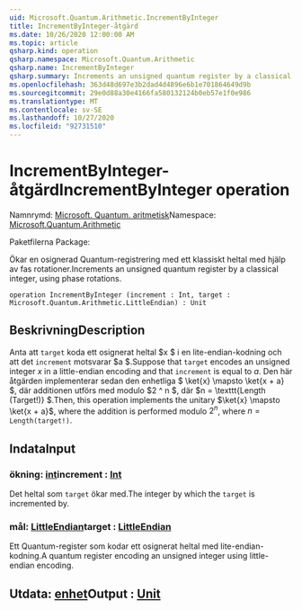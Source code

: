 ```yaml
---
uid: Microsoft.Quantum.Arithmetic.IncrementByInteger
title: IncrementByInteger-åtgärd
ms.date: 10/26/2020 12:00:00 AM
ms.topic: article
qsharp.kind: operation
qsharp.namespace: Microsoft.Quantum.Arithmetic
qsharp.name: IncrementByInteger
qsharp.summary: Increments an unsigned quantum register by a classical integer, using phase rotations.
ms.openlocfilehash: 363d48d697e3b2dad4d4896e6b1e701864649d9b
ms.sourcegitcommit: 29e0d88a30e4166fa580132124b0eb57e1f0e986
ms.translationtype: MT
ms.contentlocale: sv-SE
ms.lasthandoff: 10/27/2020
ms.locfileid: "92731510"
---
```

# <a name="incrementbyinteger-operation"></a><span data-ttu-id="a8c25-102">IncrementByInteger-åtgärd</span><span class="sxs-lookup"><span data-stu-id="a8c25-102">IncrementByInteger operation</span></span>

<span data-ttu-id="a8c25-103">Namnrymd: [Microsoft. Quantum. aritmetisk](xref:Microsoft.Quantum.Arithmetic)</span><span class="sxs-lookup"><span data-stu-id="a8c25-103">Namespace: [Microsoft.Quantum.Arithmetic](xref:Microsoft.Quantum.Arithmetic)</span></span>

<span data-ttu-id="a8c25-104">Paketfilerna [](https://nuget.org/packages/)</span><span class="sxs-lookup"><span data-stu-id="a8c25-104">Package: [](https://nuget.org/packages/)</span></span>


<span data-ttu-id="a8c25-105">Ökar en osignerad Quantum-registrering med ett klassiskt heltal med hjälp av fas rotationer.</span><span class="sxs-lookup"><span data-stu-id="a8c25-105">Increments an unsigned quantum register by a classical integer, using phase rotations.</span></span>

```qsharp
operation IncrementByInteger (increment : Int, target : Microsoft.Quantum.Arithmetic.LittleEndian) : Unit
```


## <a name="description"></a><span data-ttu-id="a8c25-106">Beskrivning</span><span class="sxs-lookup"><span data-stu-id="a8c25-106">Description</span></span>

<span data-ttu-id="a8c25-107">Anta att `target` koda ett osignerat heltal $x $ i en lite-endian-kodning och att det `increment` motsvarar $a $.</span><span class="sxs-lookup"><span data-stu-id="a8c25-107">Suppose that `target` encodes an unsigned integer $x$ in a little-endian encoding and that `increment` is equal to $a$.</span></span>
<span data-ttu-id="a8c25-108">Den här åtgärden implementerar sedan den enhetliga $ \ket{x} \mapsto \ket{x + a} $, där additionen utförs med modulo $2 ^ n $, där $n = \texttt{Length (Target!)} $.</span><span class="sxs-lookup"><span data-stu-id="a8c25-108">Then, this operation implements the unitary $\ket{x} \mapsto \ket{x + a}$, where the addition is performed modulo $2^n$, where $n = \texttt{Length(target!)}$.</span></span>

## <a name="input"></a><span data-ttu-id="a8c25-109">Indata</span><span class="sxs-lookup"><span data-stu-id="a8c25-109">Input</span></span>

### <a name="increment--int"></a><span data-ttu-id="a8c25-110">ökning: [int](xref:microsoft.quantum.lang-ref.int)</span><span class="sxs-lookup"><span data-stu-id="a8c25-110">increment : [Int](xref:microsoft.quantum.lang-ref.int)</span></span>

<span data-ttu-id="a8c25-111">Det heltal som `target` ökar med.</span><span class="sxs-lookup"><span data-stu-id="a8c25-111">The integer by which the `target` is incremented by.</span></span>


### <a name="target--littleendian"></a><span data-ttu-id="a8c25-112">mål: [LittleEndian](xref:Microsoft.Quantum.Arithmetic.LittleEndian)</span><span class="sxs-lookup"><span data-stu-id="a8c25-112">target : [LittleEndian](xref:Microsoft.Quantum.Arithmetic.LittleEndian)</span></span>

<span data-ttu-id="a8c25-113">Ett Quantum-register som kodar ett osignerat heltal med lite-endian-kodning.</span><span class="sxs-lookup"><span data-stu-id="a8c25-113">A quantum register encoding an unsigned integer using little-endian encoding.</span></span>



## <a name="output--unit"></a><span data-ttu-id="a8c25-114">Utdata: [enhet](xref:microsoft.quantum.lang-ref.unit)</span><span class="sxs-lookup"><span data-stu-id="a8c25-114">Output : [Unit](xref:microsoft.quantum.lang-ref.unit)</span></span>

